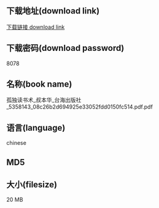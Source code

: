 ## 下载地址(download link)
[下载链接 download link](https://voluble-croquembouche-d321dc.netlify.app/?s=%E5%AD%A4%E7%8B%AC%E8%AF%BB%E4%B9%A6%E6%9C%AF_%E5%8F%94%E6%9C%AC%E5%8D%8E_%E5%8F%B0%E6%B5%B7%E5%87%BA%E7%89%88%E7%A4%BE_5358143_08c26b2d694925e33052fdd0150fc514.pdf)

## 下载密码(download password)
8078

## 名称(book name)
孤独读书术_叔本华_台海出版社_5358143_08c26b2d694925e33052fdd0150fc514.pdf.pdf

## 语言(language)
chinese

## MD5


## 大小(filesize)
20 MB
